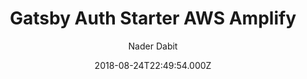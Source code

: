 ---
title: Gatsby Auth Starter AWS Amplify
github: https://github.com/dabit3/gatsby-auth-starter-aws-amplify
demo: https://master.d2f5ek3dnwfe9v.amplifyapp.com/
author: Nader Dabit
ssg:
  - Gatsby
cms:
  - Markdown
date: 2018-08-24T22:49:54.000Z
description: Starter Project with Authentication with Gatsby & AWS Amplify
draft: true
publish_date: '2018-08-24T22:49:54Z'
update_date: '2021-07-04T12:29:50Z'
github_star: 321
github_fork: 415
---